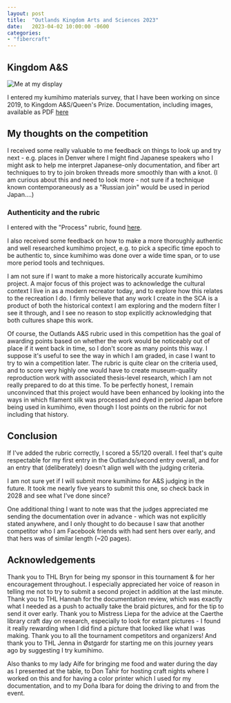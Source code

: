 ```yaml
---
layout: post
title:  "Outlands Kingdom Arts and Sciences 2023"
date:   2023-04-02 10:00:00 -0600
categories: 
- "fibercraft"
---
```


## Kingdom A&S


![Me at my display]({{site.url}}{{site.baseurl}}/images/2023-03-11/a-s-2023-display.jpg "Me at a table with kumihimo cords on it")


I entered my kumihimo materials survey, that I have been working on since 2019, to Kingdom A&S/Queen's Prize. Documentation, including images, available as PDF [here]({{site.url}}{{site.baseurl}}/images/kumihimo-2023-as.pdf)

## My thoughts on the competition

I received some really valuable to me feedback on things to look up and try next - e.g. places in Denver where I might find Japanese speakers who I might ask to help me interpret Japanese-only documentation, and fiber art techniques to try to join broken threads more smoothly than with a knot. (I am curious about this and need to look more - not sure if a technique known contemporaneously as a "Russian join" would be used in period Japan....)

### Authenticity and the rubric

I entered with the "Process" rubric, found [here](https://www.outlands.org/images/kingdom-library/arts-sciences/as_forms/Tournament2020/AS_Outlands_Process_2020.pdf).

I also received some feedback on how to make a more thoroughly authentic and well researched kumihimo project, e.g. to pick a specific time epoch to be authentic to, since kumihimo was done over a wide time span, or to use more period tools and techniques. 

I am not sure if I want to make a more historically accurate kumihimo project. A major focus of this project was to acknowledge the cultural context I live in as a modern recreator today, and to explore how this relates to the recreation I do. I firmly believe that any work I create in the SCA is a product of both the historical context I am exploring and the modern filter I see it through, and I see no reason to stop explicitly acknowledging that both cultures shape this work. 

Of course, the Outlands A&S rubric used in this competition has the goal of awarding points based on whether the work would be noticeably out of place if it went back in time, so I don't score as many points this way. I suppose it's useful to see the way in which I am graded, in case I want to try to win a competition later. The rubric is quite clear on the criteria used, and to score very highly one would have to create museum-quality reproduction work with associated thesis-level research, which I am not really prepared to do at this time. To be perfectly honest, I remain unconvinced that this project would have been enhanced by looking into the ways in which filament silk was processed and dyed in period Japan before being used in kumihimo, even though I lost points on the rubric for not including that history.

## Conclusion

If I've added the rubric correctly, I scored a 55/120 overall. I feel that's quite respectable for my first entry in the Outlands/second entry overall, and for an entry that (deliberately) doesn't align well with the judging criteria. 

I am not sure yet if I will submit more kumihimo for A&S judging in the future. It took me nearly five years to submit this one, so check back in 2028 and see what I've done since?

One additional thing I want to note was that the judges appreciated me sending the documentation over in advance - which was not explicitly stated anywhere, and I only thought to do because I saw that another competitor who I am Facebook friends with had sent hers over early, and that hers was of similar length (~20 pages). 

## Acknowledgements

Thank you to THL Bryn for being my sponsor in this tournament & for her encouragement throughout. I especially appreciated her voice of reason in telling me not to try to submit a second project in addition at the last minute. Thank you to THL Hannah for the documentation review, which was exactly what I needed as a push to actually take the braid pictures, and for the tip to send it over early. Thank you to Mistress Liepa for the advice at the Caerthe library craft day on research, especially to look for extant pictures - I found it really rewarding when I did find a picture that looked like what I was making. Thank you to all the tournament competitors and organizers! And thank you to THL Jenna in Østgardr for starting me on this journey years ago by suggesting I try kumihimo.

Also thanks to my lady Aífe for bringing me food and water during the day as I presented at the table, to Don Tahir for hosting craft nights where I worked on this and for having a color printer which I used for my documentation, and to my Doña Ibara for doing the driving to and from the event.
